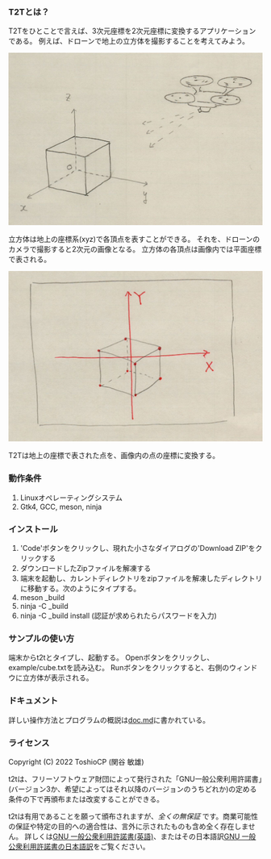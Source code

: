 ### T2Tとは？

T2Tをひとことで言えば、3次元座標を2次元座標に変換するアプリケーションである。
例えば、ドローンで地上の立方体を撮影することを考えてみよう。

![cube and drone](cube_drone.jpg)

立方体は地上の座標系(xyz)で各頂点を表すことができる。
それを、ドローンのカメラで撮影すると2次元の画像となる。
立方体の各頂点は画像内では平面座標で表される。

![image in the drone](image_drone.jpg)

T2Tは地上の座標で表された点を、画像内の点の座標に変換する。

### 動作条件

1. Linuxオペレーティングシステム
2. Gtk4, GCC, meson, ninja

### インストール

1. 'Code'ボタンをクリックし、現れた小さなダイアログの'Download ZIP'をクリックする
2. ダウンロードしたZipファイルを解凍する
3. 端末を起動し、カレントディレクトリをzipファイルを解凍したディレクトリに移動する。次のようにタイプする。
4. meson _build
5. ninja -C _build
6. ninja -C _build install (認証が求められたらパスワードを入力)

### サンプルの使い方

端末からt2tとタイプし、起動する。
Openボタンをクリックし、example/cube.txtを読み込む。
Runボタンをクリックすると、右側のウィンドウに立方体が表示される。

### ドキュメント

詳しい操作方法とプログラムの概説は[doc.md](doc.md)に書かれている。

### ライセンス

Copyright (C) 2022  ToshioCP (関谷 敏雄)

t2tは、フリーソフトウェア財団によって発行された「GNU一般公衆利用許諾書」(バージョン3か、希望によってはそれ以降のバージョンのうちどれか)の定める条件の下で再頒布または改変することができる。

t2tは有用であることを願って頒布されますが、*全くの無保証* です。商業可能性の保証や特定の目的への適合性は、言外に示されたものも含め全く存在しません。
詳しくは[GNU 一般公衆利用許諾書(英語)](https://www.gnu.org/licenses/gpl-3.0.en.html)、またはその日本語訳[GNU 一般公衆利用許諾書の日本語訳](https://gpl.mhatta.org/gpl.ja.html)をご覧ください。

